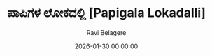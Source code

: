 ---
layout: book-review
date: 2026-01-30 00:00:00
title: ಪಾಪಿಗಳ ಲೋಕದಲ್ಲಿ [Papigala Lokadalli]
author: Ravi Belagere
cover: assets/img/book_covers/papigala_lokadalli.jpg
olid:  # use Open Library ID to fetch cover (if no `cover` is provided)
isbn:  # use ISBN to fetch cover (if no `olid` is provided, dashes are optional)
categories: Crime Karnataka
tags: yet-to-start
started: 2026-01-01
finished: 2026-02-28
released: 1995
status: interested
---